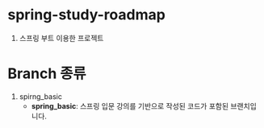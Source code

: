 # spring-study-roadmap
1. 스프링 부트 이용한 프로젝트

# Branch 종류
1. spirng_basic
   - **spring_basic**: 스프링 입문 강의를 기반으로 작성된 코드가 포함된 브랜치입니다.
